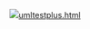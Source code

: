 
![](https://s3.cn-north-1.amazonaws.com.cn/tws-upload/images/1550825337979-bc3049af-359b-4715-8ebb-89cc16099b5b.png)[umltestplus.html](https://s3.cn-north-1.amazonaws.com.cn/tws-upload/images/1550825360539-2038d5b5-846b-4f48-a539-8067e49b87e5.html)
